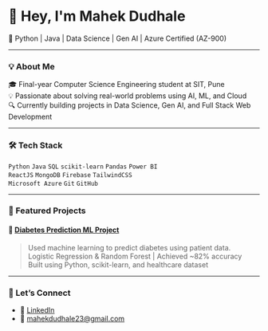 # 👋 Hey, I'm Mahek Dudhale

🚀 Python | Java | Data Science | Gen AI | Azure Certified (AZ-900)

---

### 💡 About Me  
🎓 Final-year Computer Science Engineering student at SIT, Pune  
💡 Passionate about solving real-world problems using AI, ML, and Cloud  
🔍 Currently building projects in Data Science, Gen AI, and Full Stack Web Development  

---

### 🛠️ Tech Stack  
`Python` `Java` `SQL` `scikit-learn` `Pandas` `Power BI`  
`ReactJS` `MongoDB` `Firebase` `TailwindCSS`  
`Microsoft Azure` `Git` `GitHub`  

---

### 📌 Featured Projects

#### 🔬 [Diabetes Prediction ML Project](https://github.com/mahek-dudhale/diabetes-prediction-ml)  
> Used machine learning to predict diabetes using patient data.  
> Logistic Regression & Random Forest | Achieved ~82% accuracy  
> Built using Python, scikit-learn, and healthcare dataset

---

### 🤝 Let’s Connect  
- 💼 [LinkedIn](https://www.linkedin.com/in/mahek-dudhale)  
- 📧 mahekdudhale23@gmail.com  

